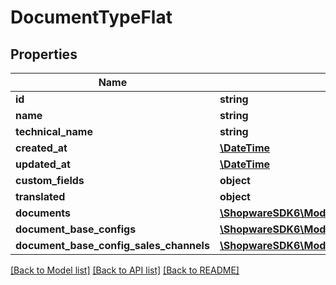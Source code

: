 # DocumentTypeFlat

## Properties
Name | Type | Description | Notes
------------ | ------------- | ------------- | -------------
**id** | **string** |  | [optional] 
**name** | **string** |  | 
**technical_name** | **string** |  | 
**created_at** | [**\DateTime**](\DateTime.md) |  | 
**updated_at** | [**\DateTime**](\DateTime.md) |  | 
**custom_fields** | **object** |  | [optional] 
**translated** | **object** |  | [optional] 
**documents** | [**\ShopwareSDK6\Model\DocumentFlat**](DocumentFlat.md) |  | [optional] 
**document_base_configs** | [**\ShopwareSDK6\Model\DocumentBaseConfigFlat**](DocumentBaseConfigFlat.md) |  | [optional] 
**document_base_config_sales_channels** | [**\ShopwareSDK6\Model\DocumentBaseConfigSalesChannelFlat**](DocumentBaseConfigSalesChannelFlat.md) |  | [optional] 

[[Back to Model list]](../../README.md#documentation-for-models) [[Back to API list]](../../README.md#documentation-for-api-endpoints) [[Back to README]](../../README.md)

